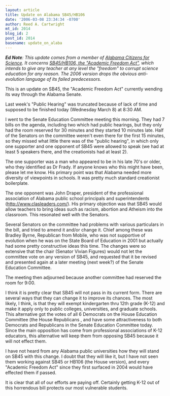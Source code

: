 ```yaml
---
layout: article
title: Update on Alabama SB45/HB106
date: '2006-03-08 23:34:34 -0700'
author: Reed A. Cartwright
mt_id: 2014
blog_id: 2
post_id: 2014
basename: update_on_alaba
---
```

_**Ed Note**: This update comes from a member of [Alabama Citizens for Science](http://www.alscience.org/).  It concerns [SB45/HB106, the "Academic Freedom Act"](http://www.legislature.state.al.us/SearchableInstruments/2006RS/Bills/SB45.htm), which intends to give any teacher at any level the "freedom" to corrupt science education for any reason.  The 2006 version drops the obvious anti-evolution language of its failed predecessors._

This is an update on SB45, the "Academic Freedom Act" currently  wending its way through the Alabama Senate.

Last week's "Public Hearing" was truncated because of lack of time  and supposed to be finished today (Wednesday March 8) at 8:30 AM.

I went to the Senate Education Committee meeting this morning. They  had 7 bills on the agenda, including two which had public hearings,  but they only had the room reserved for 30 minutes and they started  10 minutes late. Half of the Senators on the committee weren't even  there for the first 15 minutes, so they missed what little there was  of the "public hearing", in which only one supporter and one opponent  of SB45 were allowed to speak (we had at least 5 speakers there, and  the creationists had at least 2).

The one supporter was a man who appeared to be in his late 70's or  older, who they identified as Dr Frady. If anyone knows who this  might have been, please let me know. His primary point was that Alabama  needed more diversity of viewpoints in schools. It was pretty much  standard creationist boilerplate.

The one opponent was John Draper, president of the professional  association of Alabama public school principals and superintendents  (http://www.clasleaders.com/). His primary objection was that SB45 would  allow teachers to bring ideas such as racism, abortion and Atheism  into the classroom. This resonated well with the Senators.

Several Senators on the committee had problems with various  particulars in the bill, and tried to amend it and/or change it.  Chief among these was Bradley Byrne, Republican from Mobile, who was  not supportive of evolution when he was on the State Board of  Education in 2001 but actually had some pretty constructive ideas  this time. The changes were so extensive that the chair (Senator  Vivian Figures) would not let the committee vote on any version of  SB45, and requested that it be revised and presented again at a later  meeting (next week?) of the Senate Education Committee.

The meeting then adjourned because another committee had reserved the  room for 9:00.

I think it is pretty clear that SB45 will not pass in its current  form. There are several ways that they can change it to improve its  chances. The most likely, I think, is that they will exempt  kindergarten thru 12th grade (K-12) and make it apply only to public  colleges, universities, and graduate schools. This alternative got  the votes of all 6 Democrats on the House Education Committee (the  House Republicans , and have some attractiveness to both Democrats  and Republicans in the Senate Education Committee today. Since the  main opposition has come from professional associations of K-12  educators, this alternative will keep them from opposing SB45 because  it will not effect them.

I have not heard from any Alabama public universities how they will  stand on SB45 with this change. I doubt that they will like it, but I  have not seen them working against SB45 or HB106 (the House version),  and every "Academic Freedom Act" since they first surfaced in 2004  would have effected them if passed.

It is clear that all of our efforts are paying off. Certainly getting  K-12 out of this horrendous bill protects our most vulnerable students.
